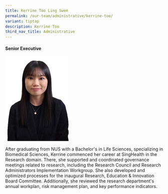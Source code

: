 ```yaml
---
title: Kerrine Too Ling Swen
permalink: /our-team/administrative/kerrine-too/
variant: tiptap
description: Kerrine Too
third_nav_title: Administrative
---
```

<h4><strong>Senior Executive</strong></h4>
<div class="isomer-image-wrapper">
<img style="width: 40%;" height="auto" width="100%" alt="Kerrine Too" src="/images/About/Our Team/Administrative Team/KerrineToo_Bio.jpg">
</div>
<p>After graduating from NUS with a Bachelor's in Life Sciences, specializing
in Biomedical Sciences, Kerrine commenced her career at SingHealth in the
Research domain. There, she supported and coordinated governance meetings
related to research, including the Research Council and Research Administrators
Implementation Workgroup. She also developed and optimized processes for
the inaugural Research, Education &amp; Innovation Board Committee. Additionally,
she reviewed the research department's annual workplan, risk management
plan, and key performance indicators.</p>
<p>
<br>
</p>